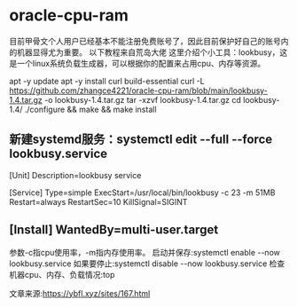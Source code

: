 # oracle-cpu-ram
目前甲骨文个人用户已经基本不能注册免费账号了，因此目前保护好自己的账号内的机器显得尤为重要。
以下教程来自荒岛大佬
这里介绍个小工具：lookbusy，这是一个linux系统负载生成器，可以根据你的配置来占用cpu、内存等资源。

apt -y update
apt -y install curl build-essential
curl -L https://github.com/zhangce4221/oracle-cpu-ram/blob/main/lookbusy-1.4.tar.gz -o lookbusy-1.4.tar.gz
tar -xzvf lookbusy-1.4.tar.gz
cd lookbusy-1.4/
./configure && make && make install

新建systemd服务：systemctl edit --full --force lookbusy.service
----------------------------------------------------------------
[Unit]
Description=lookbusy service
 
[Service]
Type=simple
ExecStart=/usr/local/bin/lookbusy -c 23 -m 51MB
Restart=always
RestartSec=10
KillSignal=SIGINT
 
[Install]
WantedBy=multi-user.target
----------------------------------------------------------------
参数-c指cpu使用率，-m指内存使用率。
启动并保存:systemctl enable --now lookbusy.service
如果要停止:systemctl disable --now lookbusy.service
检查机器cpu、内存、负载情况:top

文章来源:https://ybfl.xyz/sites/167.html
